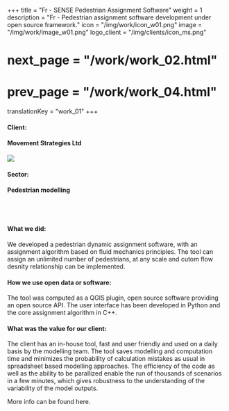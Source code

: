 +++
title = "Fr - SENSE Pedestrian Assignment Software"
weight = 1
description = "Fr - Pedestrian assignment software development under open source framework."
icon = "/img/work/icon_w01.png"
image = "/img/work/image_w01.png"
logo_client = "/img/clients/icon_ms.png"
# next_page = "/work/work_02.html"
# prev_page = "/work/work_04.html"
translationKey = "work_01"
+++

<div class="row">
	<div class="col-sm-3"><h4>Client:</h4></div>
	<div class="col-sm-3"> <h4><a><href = "https://movementstrategies.com">Movement Strategies Ltd</a> </h4> </div>
	<div class="col-sm-3"><a><href = "https://movementstrategies.com"/> <img src="/img/clients/icon_ms.png" /></a></div>
</div>	

<div class="row">
	<div class="col-sm-3"><h4>Sector:</h4></div>
	<div class="col-sm-3"> <h4>Pedestrian modelling</div>
	<div class="col-sm-3"></div>
</div>	

<br></br>
<h4>What we did:</h4> 
<p>
We developed a pedestrian dynamic assignment software, with an assignment algorithm based on fluid mechanics principles. The tool can assign an unlimited number of pedestrians, at any scale and cutom flow desnity relationship can be implemented.
</p>

<h4>How we use open data or software:</h4>
<p>
The tool was computed as a <a><href = "www.qgis.com">QGIS</a> plugin, open source software providing an open source API. The user interface has been developed in Python and the core assignment algorithm in C++.
</p>

<h4>What was the value for our client:</h4>
<p>
The client has an in-house tool, fast and user friendly and used on a daily basis by the modelling team. The tool saves modelling and computation time and minimizes the probability of calculation mistakes as usual in spreadsheet based modelling approaches. The efficiency of the code as well as the ability to be parallized enable the run of thousands of scenarios in a few minutes, which gives robustness to the understanding of the variability of the model outputs.
</p>

<p>
More info can be found <a><href = "https://movementstrategies.com/blog-posts/modelling-pedestrian-movement-with-sense-old-science-new-approach">here</a>.
</p>


